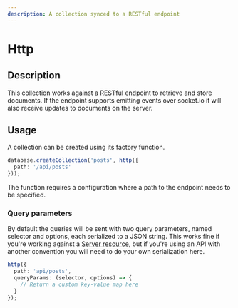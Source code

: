 ```yaml
---
description: A collection synced to a RESTful endpoint
---
```


# Http

## Description

This collection works against a RESTful endpoint to retrieve and store documents. If the endpoint supports emitting events over socket.io it will also receive updates to documents on the server.

## Usage

A collection can be created using its factory function.

```typescript
database.createCollection('posts', http({
  path: '/api/posts'
}));
```

The function requires a configuration where a path to the endpoint needs to be specified.

### Query parameters

By default the queries will be sent with two query parameters, named selector and options, each serialized to a JSON string. This works fine if you're working against a [Server resource](https://ziggurat.gitbook.io/server/documentation/controllers/resource), but if you're using an API with another convention you will need to do your own serialization here.

```typescript
http({
  path: 'api/posts',
  queryParams: (selector, options) => {
    // Return a custom key-value map here
  }
});
```

